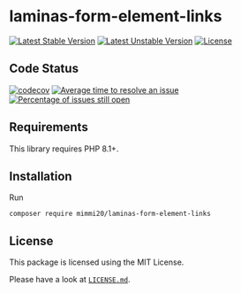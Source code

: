 # laminas-form-element-links

[![Latest Stable Version](https://poser.pugx.org/mimmi20/laminas-form-element-links/v/stable?format=flat-square)](https://packagist.org/packages/mimmi20/laminas-form-element-links)
[![Latest Unstable Version](https://poser.pugx.org/mimmi20/laminas-form-element-links/v/unstable?format=flat-square)](https://packagist.org/packages/mimmi20/laminas-form-element-links)
[![License](https://poser.pugx.org/mimmi20/laminas-form-element-links/license?format=flat-square)](https://packagist.org/packages/mimmi20/laminas-form-element-links)

## Code Status

[![codecov](https://codecov.io/gh/mimmi20/laminas-form-element-links/branch/master/graph/badge.svg)](https://codecov.io/gh/mimmi20/laminas-form-element-links)
[![Average time to resolve an issue](http://isitmaintained.com/badge/resolution/mimmi20/laminas-form-element-links.svg)](http://isitmaintained.com/project/mimmi20/laminas-form-element-links "Average time to resolve an issue")
[![Percentage of issues still open](http://isitmaintained.com/badge/open/mimmi20/laminas-form-element-links.svg)](http://isitmaintained.com/project/mimmi20/laminas-form-element-links "Percentage of issues still open")


## Requirements

This library requires PHP 8.1+.

## Installation

Run

```shell
composer require mimmi20/laminas-form-element-links
```

## License

This package is licensed using the MIT License.

Please have a look at [`LICENSE.md`](LICENSE.md).
